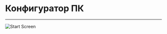 # Конфигуратор ПК
---
![Start Screen](https://user-images.githubusercontent.com/96525915/195094016-39bd64eb-7cf7-491e-940f-b6267c150a9c.png)
